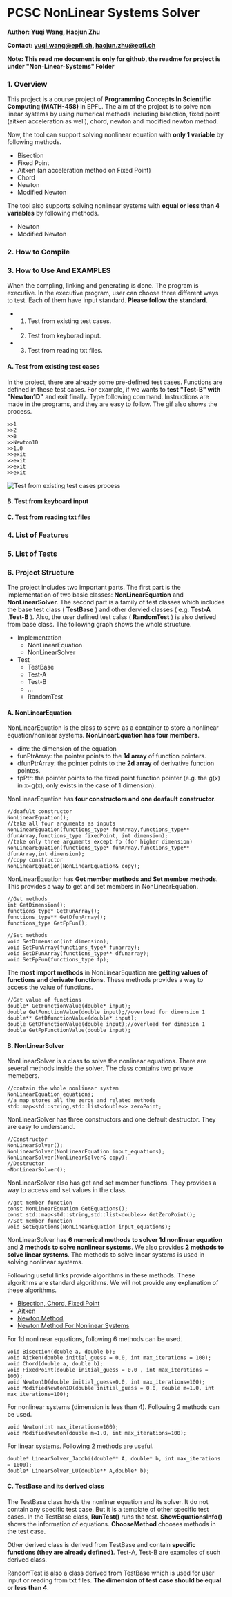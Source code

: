 # PCSC NonLinear Systems Solver

**Author: Yuqi Wang, Haojun Zhu**

**Contact: yuqi.wang@epfl.ch, haojun.zhu@epfl.ch**

**Note: This read me document is only for github, the readme for project is under "Non-Linear-Systems" Folder**

### 1. Overview
This project is a course project of **Programming Concepts In Scientific Computing (MATH-458)** in EPFL. The aim of the project is to solve non linear systems by using numerical methods including bisection, fixed point (aitken acceleration as well), chord, newton and modified newton method.

Now, the tool can support solving nonlinear equation with **only 1 variable** by following methods.

- Bisection
- Fixed Point
- Aitken (an acceleration method on Fixed Point)
- Chord
- Newton
- Modified Newton

The tool also supports solving nonlinear systems with **equal or less than 4 variables** by following methods.

- Newton
- Modified Newton

### 2. How to Compile

### 3. How to Use And EXAMPLES

When the compling, linking and generating is done. The program is executive. In the executive program, user can choose three different ways to test. Each of them have input standard. **Please follow the standard.**

- 1. Test from existing test cases.
- 2. Test from keyborad input.
- 3. Test from reading txt files.



#### A. Test from existing test cases

In the project, there are already some pre-defined test cases. Functions are defined in these test cases. For example, if we wants to **test "Test-B" with "Newton1D"** and exit finally. Type following command. Instructions are made in the programs, and they are easy to follow. The gif also shows the process.

	>>1
	>>2
	>>B
	>>Newton1D
	>>1.0
	>>exit
	>>exit
	>>exit
	>>exit

![Test from existing test cases process](https://i.imgur.com/EulPPrI.gif)


#### B. Test from keyboard input


#### C. Test from reading txt files


### 4. List of Features

### 5. List of Tests

### 6. Project Structure

The project includes two important parts. The first part is the implementation of two basic classes: **NonLinearEquation** and **NonLinearSolver**. The second part is a family of test classes which includes the base test class ( **TestBase** ) and other dervied classes ( e.g. **Test-A** ,**Test-B** ). Also, the user defined test calss ( **RandomTest** ) is also derived from base class. The following graph shows the whole structure.

- Implementation
	- NonLinearEquation
	- NonLinearSolver
- Test
	- TestBase
	- Test-A
	- Test-B
	- ...
	- RandomTest

#### A. NonLinearEquation

NonLinearEquation is the class to serve as a container to store a nonlinear equation/nonliear systems. **NonLinearEquation has four members**.

- dim: the dimension of the equation
- funPtrArray: the pointer points to the **1d array** of function pointers.
- dfunPtrArray: the pointer points to the **2d array** of derivative function pointes.
- fpPtr: the pointer points to the fixed point function pointer (e.g. the g(x) in x=g(x), only exists in the case of 1 dimension).

NonLinearEquation has **four constructors and one deafault constructor**.

	//deafult constructor
	NonLinearEquation();
	//take all four arguments as inputs
    NonLinearEquation(functions_type* funArray,functions_type** dfunArray,functions_type fixedPoint, int dimension);
	//take only three arguments except fp (for higher dimension)
    NonLinearEquation(functions_type* funArray,functions_type** dfunArray,int dimension);
	//copy constructor
    NonLinearEquation(NonLinearEquation& copy);
    
NonLinearEquation has **Get member methods and Set member methods**. This provides a way to get and set members in NonLinearEquation.
	
	//Get methods
    int GetDimension();
    functions_type* GetFunArray();
    functions_type** GetDfunArray();
    functions_type GetFpFun();

    //Set methods
    void SetDimension(int dimension);
    void SetFunArray(functions_type* funarray);
    void SetDFunArray(functions_type** dfunarray);
    void SetFpFun(functions_type fp);

The **most import methods** in NonLinearEquation are **getting values of functions and derivate functions**. These methods provides a way to access the value of functions.

    //Get value of functions
    double* GetFunctionValue(double* input);
    double GetFunctionValue(double input);//overload for dimension 1
    double** GetDfunctionValue(double* input);
    double GetDfunctionValue(double input);//overload for dimesion 1
    double GetFpFunctionValue(double input);



#### B. NonLinearSolver
NonLinearSolver is a class to solve the nonlinear equations. There are several methods inside the solver. The class contains two private memebers.

	//contain the whole nonlinear system
    NonLinearEquation equations;
	//a map stores all the zeros and related methods
    std::map<std::string,std::list<double>> zeroPoint;

NonLinearSolver has three constructors and one default destructor. They are easy to understand.

    //Constructor
    NonLinearSolver();
    NonLinearSolver(NonLinearEquation input_equations);
    NonLinearSolver(NonLinearSolver& copy);
    //Destructor
    ~NonLinearSolver();

NonLinearSolver also has get and set member functions. They provides a way to access and set values in the class.

    //get member function
    const NonLinearEquation GetEquations();
    const std::map<std::string,std::list<double>> GetZeroPoint();
    //Set member function
    void SetEquations(NonLinearEquation input_equations);

NonLinearSolver has **6 numerical methods to solver 1d nonlinear equation** and **2 methods to solve nonlinear systems**. We also provides **2 methods to solve linear systems**. The methods to solve linear systems is used in solving nonlinear systems. 

Following useful links provide algorithms in these methods. These algorithms are standard algorithms. We will not provide any explanation of these algorithms.

- [Bisection, Chord, Fixed Point](https://mat.iitm.ac.in/home/sryedida/public_html/caimna/transcendental/iteration%20methods/fixed-point/iteration.html)
- [Aitken](https://en.wikipedia.org/wiki/Aitken%27s_delta-squared_process)
- [Newton Method](https://onlinelibrary.wiley.com/doi/pdf/10.1002/9781118673515.app8)
- [Newton Method For Nonlinear Systems](http://www.ohiouniversityfaculty.com/youngt/IntNumMeth/lecture13.pdf)


For 1d nonlinear equations, following 6 methods can be used.

    void Bisection(double a, double b);
    void Aitken(double initial_guess = 0.0, int max_iterations = 100);
    void Chord(double a, double b);
    void FixedPoint(double initial_guess = 0.0 , int max_iterations = 100);
    void Newton1D(double initial_guess=0.0, int max_iterations=100);
    void ModifiedNewton1D(double initial_guess = 0.0, double m=1.0, int max_iterations=100);

For nonlinear systems (dimension is less than 4). Following 2 methods can be used.

    void Newton(int max_iterations=100);
    void ModifiedNewton(double m=1.0, int max_iterations=100);

For linear systems. Following 2 methods are useful.

    double* LinearSolver_Jacobi(double** A, double* b, int max_iterations = 1000);
    double* LinearSolver_LU(double** A,double* b);


#### C. TestBase and its derived class

The TestBase class holds the nonliner equation and its solver. It do not contain any specific test case. But it is a template of other specific test cases. In the TestBase class, **RunTest()** runs the test. **ShowEquationsInfo()** shows the information of equations. **ChooseMethod** chooses methods in the test case.

Other derived class is derived from TestBase and contain **specific functions (they are already defined)**. Test-A, Test-B are examples of such derived class.

RandomTest is also a class derived from TestBase which is used for user input or reading from txt files. **The dimension of test case should be equal or less than 4**.
